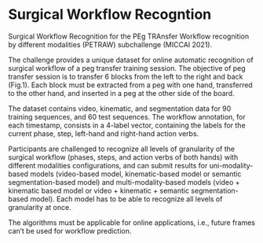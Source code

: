 # Surgical Workflow Recogntion

Surgical Workflow Recognition for the PEg TRAnsfer Workflow recognition by different modalities (PETRAW) subchallenge (MICCAI 2021).

The challenge provides a unique dataset for online automatic recognition of surgical workflow
of a peg transfer training session. The objective of peg transfer session is to transfer 6 blocks from the left to the right and back (Fig.1). Each block must be extracted from a peg with one hand, transferred to the other hand, and inserted in a peg at the other side of the board.

The dataset contains video, kinematic, and segmentation data for 90 training sequences, and 60 test sequences. The workflow annotation, for each timestamp, consists in a 4-label vector, containing the labels for the current phase, step, left-hand and right-hand action verbs.

Participants are challenged to recognize all levels of granularity of the surgical workflow (phases, steps, and action verbs of both hands) with different modalities configurations, and can submit results for uni-modality-based models (video-based model, kinematic-based model or semantic segmentation-based model) and multi-modality-based models (video + kinematic based model or video + kinematic + semantic segmentation-based model). Each model has to be able to recognize all levels of granularity at once.

The algorithms must be applicable for online applications, i.e., future frames can’t be used for workflow prediction.
